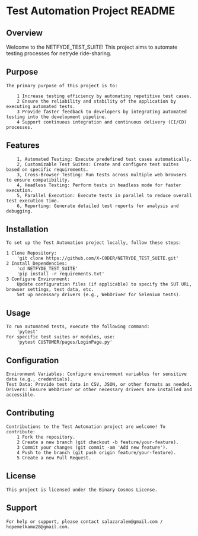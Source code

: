# Test Automation Project README

## Overview

   Welcome to the NETFYDE_TEST_SUITE! This project aims to automate testing processes for netryde ride-sharing.

## Purpose

    The primary purpose of this project is to:

        1 Increase testing efficiency by automating repetitive test cases.
        2 Ensure the reliability and stability of the application by executing automated tests.
        3 Provide faster feedback to developers by integrating automated testing into the development pipeline.
        4 Support continuous integration and continuous delivery (CI/CD) processes.

## Features
        1, Automated Testing: Execute predefined test cases automatically.
        2, Customizable Test Suites: Create and configure test suites based on specific requirements.
        3, Cross-Browser Testing: Run tests across multiple web browsers to ensure compatibility.
        4, Headless Testing: Perform tests in headless mode for faster execution.
        5, Parallel Execution: Execute tests in parallel to reduce overall test execution time.
        6, Reporting: Generate detailed test reports for analysis and debugging.

## Installation
    To set up the Test Automation project locally, follow these steps:

    1 Clone Repository:
        'git clone https://github.com/X-C0DER/NETRYDE_TEST_SUITE.git'
    2 Install Dependencies:
        'cd NETFYDE_TEST_SUITE'
        'pip install -r requirements.txt'
    3 Configure Environment:
        Update configuration files (if applicable) to specify the SUT URL, browser settings, test data, etc.
        Set up necessary drivers (e.g., WebDriver for Selenium tests).

## Usage
    To run automated tests, execute the following command:
        'pytest'
    For specific test suites or modules, use:
        'pytest CUSTOMER/pages/LoginPage.py'

## Configuration
    Environment Variables: Configure environment variables for sensitive data (e.g., credentials).
    Test Data: Provide test data in CSV, JSON, or other formats as needed.
    Drivers: Ensure WebDriver or other necessary drivers are installed and accessible.
## Contributing
    Contributions to the Test Automation project are welcome! To contribute:
        1 Fork the repository.
        2 Create a new branch (git checkout -b feature/your-feature).
        3 Commit your changes (git commit -am 'Add new feature').
        4 Push to the branch (git push origin feature/your-feature).
        5 Create a new Pull Request.
## License
    This project is licensed under the Binary Cosmos License.

## Support
    For help or support, please contact salazaralem@gmail.com / hopemelkamu28@gmail.com.